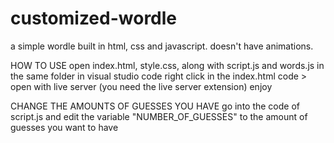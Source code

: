 # customized-wordle
a simple wordle built in html, css and javascript. doesn't have animations.

HOW TO USE
open index.html, style.css, along with script.js and words.js in the same folder in visual studio code
right click in the index.html code > open with live server (you need the live server extension)
enjoy

CHANGE THE AMOUNTS OF GUESSES YOU HAVE
go into the code of script.js and edit the variable "NUMBER_OF_GUESSES" to the amount of guesses you want to have
